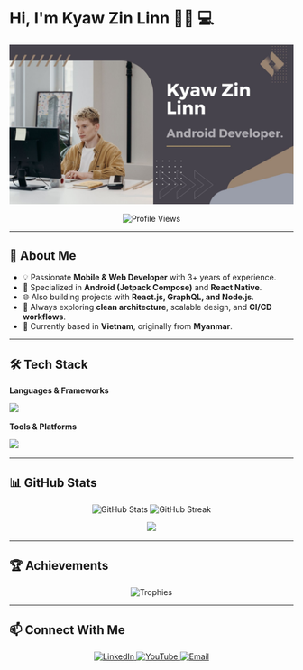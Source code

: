 # Hi, I'm Kyaw Zin Linn 👋🏼 💻

<img src="https://raw.githubusercontent.com/Kyawkk/Kyawkk/main/Add%20a%20heading.jpg" alt="banner" />

<p align="center">
  <img src="https://komarev.com/ghpvc/?username=Kyawkk&label=Profile%20views&color=0e75b6&style=flat" alt="Profile Views" />
</p>

---

## 🚀 About Me
- 💡 Passionate **Mobile & Web Developer** with 3+ years of experience.  
- 📱 Specialized in **Android (Jetpack Compose)** and **React Native**.  
- 🌐 Also building projects with **React.js, GraphQL, and Node.js**.  
- 🎯 Always exploring **clean architecture**, scalable design, and **CI/CD workflows**.  
- 📍 Currently based in **Vietnam**, originally from **Myanmar**.  

---

## 🛠️ Tech Stack

**Languages & Frameworks**  
<p>
  <img src="https://skillicons.dev/icons?i=kotlin,androidstudio,react,reactnative,js,ts,graphql,nodejs,html,css" />
</p>

**Tools & Platforms**  
<p>
  <img src="https://skillicons.dev/icons?i=git,github,docker,postman,vscode,figma,linux" />
</p>

---

## 📊 GitHub Stats  

<p align="center">
  <img src="https://github-readme-stats.vercel.app/api?username=Kyawkk&show_icons=true&theme=radical" alt="GitHub Stats" height="180" />
  <img src="https://github-readme-streak-stats.herokuapp.com/?user=Kyawkk&theme=radical" alt="GitHub Streak" height="180" />
</p>

<p align="center">
  <img src="https://github-readme-stats.vercel.app/api/top-langs/?username=Kyawkk&layout=compact&theme=radical" height="150" />
</p>

---

## 🏆 Achievements  

<p align="center">
  <img src="https://github-profile-trophy.vercel.app/?username=Kyawkk&theme=gruvbox&row=1&column=7" alt="Trophies" />
</p>

---

## 📫 Connect With Me  
<p align="center">
  <a href="https://linkedin.com/in/kyawzinlinn" target="_blank">
    <img src="https://skillicons.dev/icons?i=linkedin" alt="LinkedIn" />
  </a>
  <a href="https://www.youtube.com/@CodeCompose" target="_blank">
    <img src="https://skillicons.dev/icons?i=youtube" alt="YouTube" />
  </a>
  <a href="mailto:kyawzinlinn.dev@gmail.com">
    <img src="https://skillicons.dev/icons?i=gmail" alt="Email" />
  </a>
</p>
